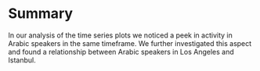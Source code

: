 # Summary
In our analysis of the time series plots we noticed a peek in activity in Arabic speakers in the same timeframe. We further investigated this aspect and found a relationship between Arabic speakers in Los Angeles and Istanbul.
